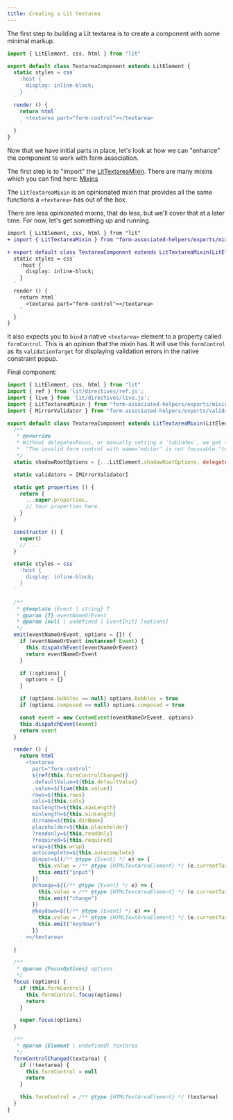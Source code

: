 ```yaml
---
title: Creating a Lit textarea
---
```


The first step to building a Lit textarea is to create a component with some minimal markup.

```js
import { LitElement, css, html } from "lit"

export default class TextareaComponent extends LitElement {
  static styles = css`
    :host {
      display: inline-block;
    }
  `
  render () {
    return html`
      <textarea part="form-control"></textarea>
    `
  }
}
```

Now that we have initial parts in place, let's look at how we can "enhance" the
component to work with form association.

The first step is to "import" the [LitTextareaMixin](/references/lit-textarea-mixin). There are many mixins which you can find here: [Mixins](/references/mixins/)

The `LitTextareaMixin` is an opinionated mixin that provides all the same functions a `<textarea>` has out of the box.

There are less opinionated mixins, that do less, but we'll cover that at a later time. For now, let's get something up and running.

```diff
import { LitElement, css, html } from "lit"
+ import { LitTextareaMixin } from "form-associated-helpers/exports/mixins/lit-textarea-mixin.js"

+ export default class TextareaComponent extends LitTextareaMixin(LitElement) {
  static styles = css`
    :host {
      display: inline-block;
    }
  `
  render () {
    return html`
      <textarea part="form-control"></textarea>
    `
  }
}
```

It also expects you to `bind` a native `<textarea>` element to a property called `formControl`. This
is an opinion that the mixin has. It will use this `formControl` as its `validationTarget` for displaying
validation errors in the native constraint popup.



Final component:

```js
import { LitElement, css, html } from "lit"
import { ref } from 'lit/directives/ref.js';
import { live } from 'lit/directives/live.js';
import { LitTextareaMixin } from "form-associated-helpers/exports/mixins/lit-textarea-mixin.js"
import { MirrorValidator } from "form-associated-helpers/exports/validators/mirror-validator.js";

export default class TextareaComponent extends LitTextareaMixin(LitElement) {
  /**
   * @override
   * Without delegatesFocus, or manually setting a `tabindex`, we get this fun message from the browser:
   *  "The invalid form control with name=‘editor’ is not focusable."textarea-componen
   */
  static shadowRootOptions = {...LitElement.shadowRootOptions, delegatesFocus: true};

  static validators = [MirrorValidator]

  static get properties () {
    return {
      ...super.properties,
      // Your properties here.
    }
  }

  constructor () {
    super()
    // ...
  }

  static styles = css`
    :host {
      display: inline-block;
    }
  `

  /**
   * @template {Event | string} T
   * @param {T} eventNameOrEvent
   * @param {null | undefined | EventInit} [options]
   */
  emit(eventNameOrEvent, options = {}) {
    if (eventNameOrEvent instanceof Event) {
      this.dispatchEvent(eventNameOrEvent)
      return eventNameOrEvent
    }

    if (!options) {
      options = {}
    }

    if (options.bubbles == null) options.bubbles = true
    if (options.composed == null) options.composed = true

    const event = new CustomEvent(eventNameOrEvent, options)
    this.dispatchEvent(event)
    return event
  }

  render () {
    return html`
      <textarea
        part="form-control"
        ${ref(this.formControlChanged)}
        .defaultValue=${this.defaultValue}
        .value=${live(this.value)}
        rows=${this.rows}
        cols=${this.cols}
        maxlength=${this.maxLength}
        minlength=${this.minLength}
        dirname=${this.dirName}
        placeholder=${this.placeholder}
        ?readonly=${this.readOnly}
        ?required=${this.required}
        wrap=${this.wrap}
        autocomplete=${this.autocomplete}
        @input=${(/** @type {Event} */ e) => {
          this.value = /** @type {HTMLTextAreaElement} */ (e.currentTarget).value
          this.emit("input")
        }}
        @change=${(/** @type {Event} */ e) => {
          this.value = /** @type {HTMLTextAreaElement} */ (e.currentTarget).value
          this.emit("change")
        }}
        @keydown=${(/** @type {Event} */ e) => {
          this.value = /** @type {HTMLTextAreaElement} */ (e.currentTarget).value
          this.emit("keydown")
        }}
      ></textarea>
    `
  }

  /**
   * @param {FocusOptions} options
   */
  focus (options) {
    if (this.formControl) {
      this.formControl.focus(options)
      return
    }

    super.focus(options)
  }

  /**
   * @param {Element | undefined} textarea
   */
  formControlChanged(textarea) {
    if (!textarea) {
      this.formControl = null
      return
    }

    this.formControl = /** @type {HTMLTextAreaElement} */ (textarea)
  }
}
```
